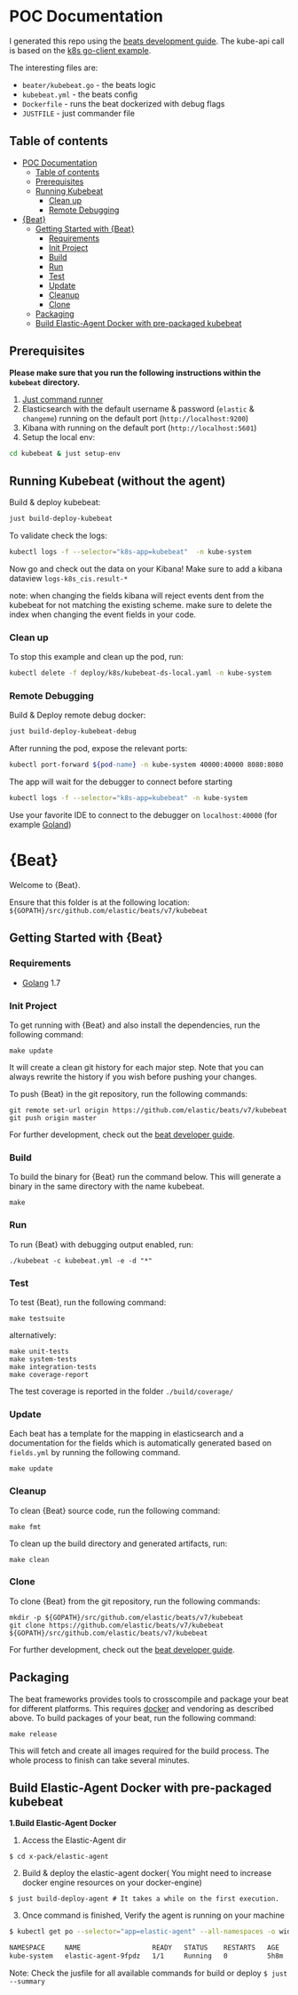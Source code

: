# POC Documentation

I generated this repo using the [beats development guide](https://www.elastic.co/guide/en/beats/devguide/current/newbeat-generate.html).
The kube-api call is based on the [k8s go-client example](https://github.com/kubernetes/client-go/tree/master/examples/in-cluster-client-configuration).

The interesting files are:
* `beater/kubebeat.go` - the beats logic
* `kubebeat.yml` - the beats config
* `Dockerfile` - runs the beat dockerized with debug flags
* `JUSTFILE` - just commander file


## Table of contents
- [POC Documentation](#poc-documentation)
  - [Table of contents](#table-of-contents)
  - [Prerequisites](#prerequisites)
  - [Running Kubebeat](#running-kubebeat-without-the-agent)
    - [Clean up](#clean-up)
    - [Remote Debugging](#remote-debugging)
- [{Beat}](#beat)
  - [Getting Started with {Beat}](#getting-started-with-beat)
    - [Requirements](#requirements)
    - [Init Project](#init-project)
    - [Build](#build)
    - [Run](#run)
    - [Test](#test)
    - [Update](#update)
    - [Cleanup](#cleanup)
    - [Clone](#clone)
  - [Packaging](#packaging)
  - [Build Elastic-Agent Docker with pre-packaged kubebeat](#build-elastic-agent-docker-with-pre-packaged-kubebeat)


## Prerequisites
**Please make sure that you run the following instructions within the `kubebeat` directory.**
1. [Just command runner](https://github.com/casey/just)
2. Elasticsearch with the default username & password (`elastic` & `changeme`) running on the default port (`http://localhost:9200`)
3. Kibana with running on the default port (`http://localhost:5601`)
4. Setup the local env:

```zsh
cd kubebeat & just setup-env
```

## Running Kubebeat (without the agent)

Build & deploy kubebeat:

```zsh
just build-deploy-kubebeat
```

To validate check the logs:

```zsh
kubectl logs -f --selector="k8s-app=kubebeat"  -n kube-system
```

Now go and check out the data on your Kibana! Make sure to add a kibana dataview `logs-k8s_cis.result-*`

note: when changing the fields kibana will reject events dent from the kubebeat for not matching the existing scheme. make sure to delete the index when changing the event fields in your code.

### Clean up

To stop this example and clean up the pod, run:
```zsh
kubectl delete -f deploy/k8s/kubebeat-ds-local.yaml -n kube-system
```
### Remote Debugging

Build & Deploy remote debug docker:

```zsh
just build-deploy-kubebeat-debug
```

After running the pod, expose the relevant ports:
```zsh
kubectl port-forward ${pod-name} -n kube-system 40000:40000 8080:8080
```

The app will wait for the debugger to connect before starting

```zsh
kubectl logs -f --selector="k8s-app=kubebeat" -n kube-system
```

Use your favorite IDE to connect to the debugger on `localhost:40000` (for example [Goland](https://www.jetbrains.com/help/go/attach-to-running-go-processes-with-debugger.html#step-3-create-the-remote-run-debug-configuration-on-the-client-computer))

# {Beat}

Welcome to {Beat}.

Ensure that this folder is at the following location:
`${GOPATH}/src/github.com/elastic/beats/v7/kubebeat`

## Getting Started with {Beat}

### Requirements

* [Golang](https://golang.org/dl/) 1.7

### Init Project
To get running with {Beat} and also install the
dependencies, run the following command:

```
make update
```

It will create a clean git history for each major step. Note that you can always rewrite the history if you wish before pushing your changes.

To push {Beat} in the git repository, run the following commands:

```
git remote set-url origin https://github.com/elastic/beats/v7/kubebeat
git push origin master
```

For further development, check out the [beat developer guide](https://www.elastic.co/guide/en/beats/libbeat/current/new-beat.html).

### Build

To build the binary for {Beat} run the command below. This will generate a binary
in the same directory with the name kubebeat.

```
make
```


### Run

To run {Beat} with debugging output enabled, run:

```
./kubebeat -c kubebeat.yml -e -d "*"
```

### Test

To test {Beat}, run the following command:

```
make testsuite
```

alternatively:
```
make unit-tests
make system-tests
make integration-tests
make coverage-report
```

The test coverage is reported in the folder `./build/coverage/`

### Update

Each beat has a template for the mapping in elasticsearch and a documentation for the fields
which is automatically generated based on `fields.yml` by running the following command.

```
make update
```


### Cleanup

To clean  {Beat} source code, run the following command:

```
make fmt
```

To clean up the build directory and generated artifacts, run:

```
make clean
```


### Clone

To clone {Beat} from the git repository, run the following commands:

```
mkdir -p ${GOPATH}/src/github.com/elastic/beats/v7/kubebeat
git clone https://github.com/elastic/beats/v7/kubebeat ${GOPATH}/src/github.com/elastic/beats/v7/kubebeat
```


For further development, check out the [beat developer guide](https://www.elastic.co/guide/en/beats/libbeat/current/new-beat.html).


## Packaging

The beat frameworks provides tools to crosscompile and package your beat for different platforms. This requires [docker](https://www.docker.com/) and vendoring as described above. To build packages of your beat, run the following command:

```
make release
```

This will fetch and create all images required for the build process. The whole process to finish can take several minutes.

## Build Elastic-Agent Docker with pre-packaged kubebeat


**1.Build Elastic-Agent Docker**

1. Access the Elastic-Agent dir
```
$ cd x-pack/elastic-agent
```
2. Build & deploy the elastic-agent docker( You might need to increase docker engine resources on your docker-engine)
```
$ just build-deploy-agent # It takes a while on the first execution.
```
3. Once command is finished, Verify the agent is running on your machine

```zsh
$ kubectl get po --selector="app=elastic-agent" --all-namespaces -o wide

NAMESPACE     NAME                  READY   STATUS    RESTARTS   AGE    IP           NODE                      NOMINATED NODE   READINESS GATES
kube-system   elastic-agent-9fpdz   1/1     Running   0          5h8m   172.20.0.2   kind-mono-control-plane   <none>           <none>


```

Note: Check the jusfile for all available commands for build or deploy `$ just --summary`
</br>

